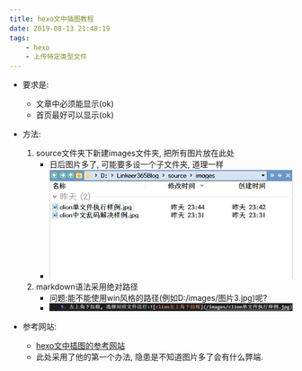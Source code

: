 ```yaml
---
title: hexo文中插图教程
date: 2019-08-13 21:48:19
tags:
    - hexo
    - 上传特定类型文件
---
```


- 要求是:
    - 文章中必须能显示(ok)
    - 首页最好可以显示(ok)

- 方法:
    1. source文件夹下新建images文件夹, 把所有图片放在此处
        - 日后图片多了, 可能要多设一个子文件夹, 道理一样
        - ![把图片放入images文件夹下](/images/把图片放在images目录下.jpg)
    2. markdown语法采用绝对路径
        - 问题:能不能使用win风格的路径(例如D:/images/图片3.jpg)呢?
        - ![绝对路径的引用语法](/images/图片路径样式.jpg)

- 参考网站:
    - [hexo文中插图的参考网站](https://yanyinhong.github.io/2017/05/02/How-to-insert-image-in-hexo-post/)
    - 此处采用了他的第一个办法, 隐患是不知道图片多了会有什么弊端.